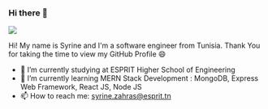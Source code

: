 ### Hi there 👋
<img src="https://www.google.com/url?sa=i&url=https%3A%2F%2Fir.linkedin.com%2Fin%2Fzohre-namdari-14b36118b&psig=AOvVaw3CfIMZhq30QxG3KppAE6Xs&ust=1645391862122000&source=images&cd=vfe&ved=0CAsQjRxqFwoTCKCr9PzVjPYCFQAAAAAdAAAAABAD">


Hi! My name is Syrine and I'm a software engineer from Tunisia. Thank You for taking the time to view my GitHub Profile 😄

- 🔭 I’m currently studying at ESPRIT Higher School of Engineering
- 🌱 I’m currently learning MERN Stack Development : MongoDB, Express Web Framework, React JS, Node JS
- 📫 How to reach me: syrine.zahras@esprit.tn


